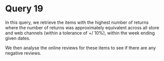 # Query 19

In this query, we retrieve the items with the highest number of returns where the number of returns was approximately equivalent across all store and web channels (within a tolerance of +/ 10%), within the week ending given dates. 

We then analyse the online reviews for these items to see if there are any negative reviews.
